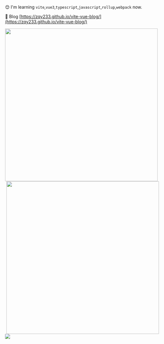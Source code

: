 😊 I'm learning `vite`,`vue3`,`typescript`,`javascript`,`rollup`,`webpack` now.

📝 Blog [https://zqy233.github.io/vite-vue-blog/](https://zqy233.github.io/vite-vue-blog/)

  <img
    width="500px"
    align="left"
    src="https://github-readme-stats.vercel.app/api/top-langs/?username=zqy233&layout=compact"
  />

  <img
    width="500px"
    align="right"
    src="https://github-readme-stats.vercel.app/api?username=zqy233&theme=prussian&show_icons=true&count_private=true"
  />

<img
  src="https://activity-graph.herokuapp.com/graph?username=zqy233&theme=xcode"
/>
